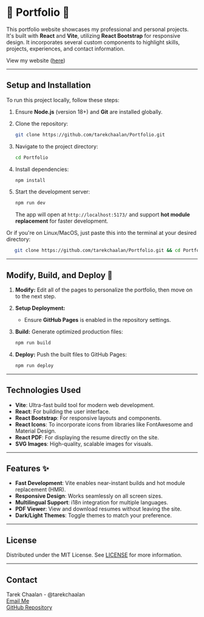 # 💼 Portfolio 💼

This portfolio website showcases my professional and personal projects. It's built with **React** and **Vite**, utilizing **React Bootstrap** for responsive design. It incorporates several custom components to highlight skills, projects, experiences, and contact information.

View my website ([here](https://tarekchaalan.com/))

---

## Setup and Installation

To run this project locally, follow these steps:

1. Ensure **Node.js** (version 18+) and **Git** are installed globally.

2. Clone the repository:
   ```bash
   git clone https://github.com/tarekchaalan/Portfolio.git
   ```
3. Navigate to the project directory:
   ```bash
   cd Portfolio
   ```
4. Install dependencies:
   ```bash
   npm install
   ```
5. Start the development server:
   ```bash
   npm run dev
   ```
   The app will open at `http://localhost:5173/` and support **hot module replacement** for faster development.

Or if you're on Linux/MacOS, just paste this into the terminal at your desired directory:

```bash
   git clone https://github.com/tarekchaalan/Portfolio.git && cd Portfolio && npm install && npm run dev
```

---

## Modify, Build, and Deploy 🚀

1. **Modify:** Edit all of the pages to personalize the portfolio, then move on to the next step.

2. **Setup Deployment:**

   - Ensure **GitHub Pages** is enabled in the repository settings.

3. **Build:** Generate optimized production files:

   ```bash
   npm run build
   ```

4. **Deploy:** Push the built files to GitHub Pages:
   ```bash
   npm run deploy
   ```

---

## Technologies Used

- **Vite**: Ultra-fast build tool for modern web development.
- **React**: For building the user interface.
- **React Bootstrap**: For responsive layouts and components.
- **React Icons**: To incorporate icons from libraries like FontAwesome and Material Design.
- **React PDF**: For displaying the resume directly on the site.
- **SVG Images**: High-quality, scalable images for visuals.

---

## Features ✨

- **Fast Development**: Vite enables near-instant builds and hot module replacement (HMR).
- **Responsive Design**: Works seamlessly on all screen sizes.
- **Multilingual Support**: i18n integration for multiple languages.
- **PDF Viewer**: View and download resumes without leaving the site.
- **Dark/Light Themes**: Toggle themes to match your preference.

---

## License

Distributed under the MIT License. See [LICENSE](https://github.com/tarekchaalan/Portfolio/blob/main/LICENSE) for more information.

---

## Contact

Tarek Chaalan - @tarekchaalan <br>
[Email Me](mailto:tarekJobs@outlook.com) <br>
[GitHub Repository](https://github.com/tarekchaalan/Portfolio)
